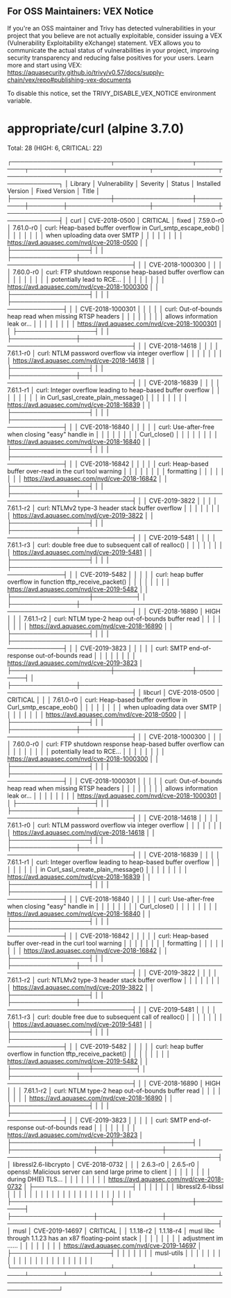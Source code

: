
For OSS Maintainers: VEX Notice
--------------------------------
If you're an OSS maintainer and Trivy has detected vulnerabilities in your project that you believe are not actually exploitable, consider issuing a VEX (Vulnerability Exploitability eXchange) statement.
VEX allows you to communicate the actual status of vulnerabilities in your project, improving security transparency and reducing false positives for your users.
Learn more and start using VEX: https://aquasecurity.github.io/trivy/v0.57/docs/supply-chain/vex/repo#publishing-vex-documents

To disable this notice, set the TRIVY_DISABLE_VEX_NOTICE environment variable.


appropriate/curl (alpine 3.7.0)
===============================
Total: 28 (HIGH: 6, CRITICAL: 22)

┌───────────────────────┬──────────────────┬──────────┬────────┬───────────────────┬───────────────┬──────────────────────────────────────────────────────────────┐
│        Library        │  Vulnerability   │ Severity │ Status │ Installed Version │ Fixed Version │                            Title                             │
├───────────────────────┼──────────────────┼──────────┼────────┼───────────────────┼───────────────┼──────────────────────────────────────────────────────────────┤
│ curl                  │ CVE-2018-0500    │ CRITICAL │ fixed  │ 7.59.0-r0         │ 7.61.0-r0     │ curl: Heap-based buffer overflow in Curl_smtp_escape_eob()   │
│                       │                  │          │        │                   │               │ when uploading data over SMTP                                │
│                       │                  │          │        │                   │               │ https://avd.aquasec.com/nvd/cve-2018-0500                    │
│                       ├──────────────────┤          │        │                   ├───────────────┼──────────────────────────────────────────────────────────────┤
│                       │ CVE-2018-1000300 │          │        │                   │ 7.60.0-r0     │ curl: FTP shutdown response heap-based buffer overflow can   │
│                       │                  │          │        │                   │               │ potentially lead to RCE...                                   │
│                       │                  │          │        │                   │               │ https://avd.aquasec.com/nvd/cve-2018-1000300                 │
│                       ├──────────────────┤          │        │                   │               ├──────────────────────────────────────────────────────────────┤
│                       │ CVE-2018-1000301 │          │        │                   │               │ curl: Out-of-bounds heap read when missing RTSP headers      │
│                       │                  │          │        │                   │               │ allows information leak or...                                │
│                       │                  │          │        │                   │               │ https://avd.aquasec.com/nvd/cve-2018-1000301                 │
│                       ├──────────────────┤          │        │                   ├───────────────┼──────────────────────────────────────────────────────────────┤
│                       │ CVE-2018-14618   │          │        │                   │ 7.61.1-r0     │ curl: NTLM password overflow via integer overflow            │
│                       │                  │          │        │                   │               │ https://avd.aquasec.com/nvd/cve-2018-14618                   │
│                       ├──────────────────┤          │        │                   ├───────────────┼──────────────────────────────────────────────────────────────┤
│                       │ CVE-2018-16839   │          │        │                   │ 7.61.1-r1     │ curl: Integer overflow leading to heap-based buffer overflow │
│                       │                  │          │        │                   │               │ in Curl_sasl_create_plain_message()                          │
│                       │                  │          │        │                   │               │ https://avd.aquasec.com/nvd/cve-2018-16839                   │
│                       ├──────────────────┤          │        │                   │               ├──────────────────────────────────────────────────────────────┤
│                       │ CVE-2018-16840   │          │        │                   │               │ curl: Use-after-free when closing "easy" handle in           │
│                       │                  │          │        │                   │               │ Curl_close()                                                 │
│                       │                  │          │        │                   │               │ https://avd.aquasec.com/nvd/cve-2018-16840                   │
│                       ├──────────────────┤          │        │                   │               ├──────────────────────────────────────────────────────────────┤
│                       │ CVE-2018-16842   │          │        │                   │               │ curl: Heap-based buffer over-read in the curl tool warning   │
│                       │                  │          │        │                   │               │ formatting                                                   │
│                       │                  │          │        │                   │               │ https://avd.aquasec.com/nvd/cve-2018-16842                   │
│                       ├──────────────────┤          │        │                   ├───────────────┼──────────────────────────────────────────────────────────────┤
│                       │ CVE-2019-3822    │          │        │                   │ 7.61.1-r2     │ curl: NTLMv2 type-3 header stack buffer overflow             │
│                       │                  │          │        │                   │               │ https://avd.aquasec.com/nvd/cve-2019-3822                    │
│                       ├──────────────────┤          │        │                   ├───────────────┼──────────────────────────────────────────────────────────────┤
│                       │ CVE-2019-5481    │          │        │                   │ 7.61.1-r3     │ curl: double free due to subsequent call of realloc()        │
│                       │                  │          │        │                   │               │ https://avd.aquasec.com/nvd/cve-2019-5481                    │
│                       ├──────────────────┤          │        │                   │               ├──────────────────────────────────────────────────────────────┤
│                       │ CVE-2019-5482    │          │        │                   │               │ curl: heap buffer overflow in function tftp_receive_packet() │
│                       │                  │          │        │                   │               │ https://avd.aquasec.com/nvd/cve-2019-5482                    │
│                       ├──────────────────┼──────────┤        │                   ├───────────────┼──────────────────────────────────────────────────────────────┤
│                       │ CVE-2018-16890   │ HIGH     │        │                   │ 7.61.1-r2     │ curl: NTLM type-2 heap out-of-bounds buffer read             │
│                       │                  │          │        │                   │               │ https://avd.aquasec.com/nvd/cve-2018-16890                   │
│                       ├──────────────────┤          │        │                   │               ├──────────────────────────────────────────────────────────────┤
│                       │ CVE-2019-3823    │          │        │                   │               │ curl: SMTP end-of-response out-of-bounds read                │
│                       │                  │          │        │                   │               │ https://avd.aquasec.com/nvd/cve-2019-3823                    │
├───────────────────────┼──────────────────┼──────────┤        │                   ├───────────────┼──────────────────────────────────────────────────────────────┤
│ libcurl               │ CVE-2018-0500    │ CRITICAL │        │                   │ 7.61.0-r0     │ curl: Heap-based buffer overflow in Curl_smtp_escape_eob()   │
│                       │                  │          │        │                   │               │ when uploading data over SMTP                                │
│                       │                  │          │        │                   │               │ https://avd.aquasec.com/nvd/cve-2018-0500                    │
│                       ├──────────────────┤          │        │                   ├───────────────┼──────────────────────────────────────────────────────────────┤
│                       │ CVE-2018-1000300 │          │        │                   │ 7.60.0-r0     │ curl: FTP shutdown response heap-based buffer overflow can   │
│                       │                  │          │        │                   │               │ potentially lead to RCE...                                   │
│                       │                  │          │        │                   │               │ https://avd.aquasec.com/nvd/cve-2018-1000300                 │
│                       ├──────────────────┤          │        │                   │               ├──────────────────────────────────────────────────────────────┤
│                       │ CVE-2018-1000301 │          │        │                   │               │ curl: Out-of-bounds heap read when missing RTSP headers      │
│                       │                  │          │        │                   │               │ allows information leak or...                                │
│                       │                  │          │        │                   │               │ https://avd.aquasec.com/nvd/cve-2018-1000301                 │
│                       ├──────────────────┤          │        │                   ├───────────────┼──────────────────────────────────────────────────────────────┤
│                       │ CVE-2018-14618   │          │        │                   │ 7.61.1-r0     │ curl: NTLM password overflow via integer overflow            │
│                       │                  │          │        │                   │               │ https://avd.aquasec.com/nvd/cve-2018-14618                   │
│                       ├──────────────────┤          │        │                   ├───────────────┼──────────────────────────────────────────────────────────────┤
│                       │ CVE-2018-16839   │          │        │                   │ 7.61.1-r1     │ curl: Integer overflow leading to heap-based buffer overflow │
│                       │                  │          │        │                   │               │ in Curl_sasl_create_plain_message()                          │
│                       │                  │          │        │                   │               │ https://avd.aquasec.com/nvd/cve-2018-16839                   │
│                       ├──────────────────┤          │        │                   │               ├──────────────────────────────────────────────────────────────┤
│                       │ CVE-2018-16840   │          │        │                   │               │ curl: Use-after-free when closing "easy" handle in           │
│                       │                  │          │        │                   │               │ Curl_close()                                                 │
│                       │                  │          │        │                   │               │ https://avd.aquasec.com/nvd/cve-2018-16840                   │
│                       ├──────────────────┤          │        │                   │               ├──────────────────────────────────────────────────────────────┤
│                       │ CVE-2018-16842   │          │        │                   │               │ curl: Heap-based buffer over-read in the curl tool warning   │
│                       │                  │          │        │                   │               │ formatting                                                   │
│                       │                  │          │        │                   │               │ https://avd.aquasec.com/nvd/cve-2018-16842                   │
│                       ├──────────────────┤          │        │                   ├───────────────┼──────────────────────────────────────────────────────────────┤
│                       │ CVE-2019-3822    │          │        │                   │ 7.61.1-r2     │ curl: NTLMv2 type-3 header stack buffer overflow             │
│                       │                  │          │        │                   │               │ https://avd.aquasec.com/nvd/cve-2019-3822                    │
│                       ├──────────────────┤          │        │                   ├───────────────┼──────────────────────────────────────────────────────────────┤
│                       │ CVE-2019-5481    │          │        │                   │ 7.61.1-r3     │ curl: double free due to subsequent call of realloc()        │
│                       │                  │          │        │                   │               │ https://avd.aquasec.com/nvd/cve-2019-5481                    │
│                       ├──────────────────┤          │        │                   │               ├──────────────────────────────────────────────────────────────┤
│                       │ CVE-2019-5482    │          │        │                   │               │ curl: heap buffer overflow in function tftp_receive_packet() │
│                       │                  │          │        │                   │               │ https://avd.aquasec.com/nvd/cve-2019-5482                    │
│                       ├──────────────────┼──────────┤        │                   ├───────────────┼──────────────────────────────────────────────────────────────┤
│                       │ CVE-2018-16890   │ HIGH     │        │                   │ 7.61.1-r2     │ curl: NTLM type-2 heap out-of-bounds buffer read             │
│                       │                  │          │        │                   │               │ https://avd.aquasec.com/nvd/cve-2018-16890                   │
│                       ├──────────────────┤          │        │                   │               ├──────────────────────────────────────────────────────────────┤
│                       │ CVE-2019-3823    │          │        │                   │               │ curl: SMTP end-of-response out-of-bounds read                │
│                       │                  │          │        │                   │               │ https://avd.aquasec.com/nvd/cve-2019-3823                    │
├───────────────────────┼──────────────────┤          │        ├───────────────────┼───────────────┼──────────────────────────────────────────────────────────────┤
│ libressl2.6-libcrypto │ CVE-2018-0732    │          │        │ 2.6.3-r0          │ 2.6.5-r0      │ openssl: Malicious server can send large prime to client     │
│                       │                  │          │        │                   │               │ during DH(E) TLS...                                          │
│                       │                  │          │        │                   │               │ https://avd.aquasec.com/nvd/cve-2018-0732                    │
├───────────────────────┤                  │          │        │                   │               │                                                              │
│ libressl2.6-libssl    │                  │          │        │                   │               │                                                              │
│                       │                  │          │        │                   │               │                                                              │
│                       │                  │          │        │                   │               │                                                              │
├───────────────────────┼──────────────────┼──────────┤        ├───────────────────┼───────────────┼──────────────────────────────────────────────────────────────┤
│ musl                  │ CVE-2019-14697   │ CRITICAL │        │ 1.1.18-r2         │ 1.1.18-r4     │ musl libc through 1.1.23 has an x87 floating-point stack     │
│                       │                  │          │        │                   │               │ adjustment im ......                                         │
│                       │                  │          │        │                   │               │ https://avd.aquasec.com/nvd/cve-2019-14697                   │
├───────────────────────┤                  │          │        │                   │               │                                                              │
│ musl-utils            │                  │          │        │                   │               │                                                              │
│                       │                  │          │        │                   │               │                                                              │
│                       │                  │          │        │                   │               │                                                              │
└───────────────────────┴──────────────────┴──────────┴────────┴───────────────────┴───────────────┴──────────────────────────────────────────────────────────────┘

